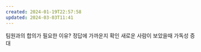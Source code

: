 ```yaml
---
created: 2024-01-19T22:57:58
updated: 2024-03-03T11:41
---
```

팀원과의 합의가 필요한 이유?
정답에 가까운지 확인
새로운 사람이 보았을때 가독성 증대